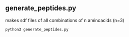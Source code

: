 ## generate_peptides.py

makes sdf files of all combinations of n aminoacids (n=3)

```
python3 generate_peptides.py
```

